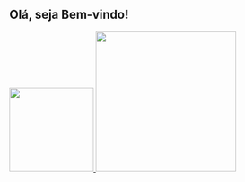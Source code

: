 ## Olá, seja Bem-vindo!

<div align="left">
  <a href="https://github.com/JonathasLopes">
  <img height="150" src="https://github-readme-stats.vercel.app/api?username=jonathaslopes&show_icons=true&theme=tokyonight&include_all_commits=true&count_private=true"/>
  <img height="250" src="https://github-readme-stats.vercel.app/api/top-langs/?username=jonathaslopes&layout=compact&langs_count=10&theme=tokyonight"/>
</div>

